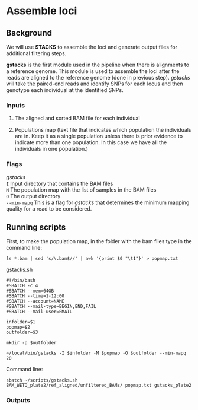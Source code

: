 # Assemble loci

## Background
We will use **STACKS** to assemble the loci and generate output files for additional filtering steps.  
  
**gstacks** is the first module used in the pipeline when there is alignments to a reference genome. This module is used to assemble the loci after the reads are aligned to the reference genome (done in previous step). *gstacks* will take the paired-end reads and identify SNPs for each locus and then genotype each individual at the identified SNPs.  


### Inputs
1. The aligned and sorted BAM file for each individual
   
2. Populations map (text file that indicates which population the individuals are in. Keep it as a single population unless there is prior evidence to indicate more than one population. In this case we have all the individuals in one population.)

### Flags
*gstacks*  
`I` Input directory that contains the BAM files  
`M` The population map with the list of samples in the BAM files    
`O` The output directory   
`--min-mapq` This is a flag for *gstacks* that determines the minimum mapping quality for a read to be considered.  

## Running scripts
First, to make the population map, in the folder with the bam files type in the command line: 
```
ls *.bam | sed 's/\.bam$//' | awk '{print $0 "\t1"}' > popmap.txt
```

gstacks.sh
```
#!/bin/bash
#SBATCH -c 4
#SBATCH --mem=64GB
#SBATCH --time=1-12:00
#SBATCH --account=NAME
#SBATCH --mail-type=BEGIN,END,FAIL
#SBATCH --mail-user=EMAIL

infolder=$1
popmap=$2
outfolder=$3

mkdir -p $outfolder

~/local/bin/gstacks -I $infolder -M $popmap -O $outfolder --min-mapq 20

```
Command line:
```
sbatch ~/scripts/gstacks.sh BAM_WETO_plate2/ref_aligned/unfiltered_BAMs/ popmap.txt gstacks_plate2
```
### Outputs
